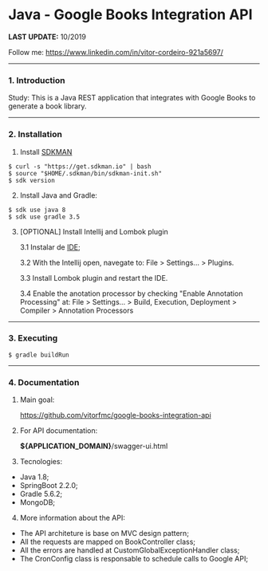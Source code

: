 # Java - Google Books Integration API

**LAST UPDATE:** 10/2019

Follow me: https://www.linkedin.com/in/vitor-cordeiro-921a5697/

---

### 1. Introduction

Study: This is a Java REST application that integrates with Google Books to generate a book library.

---

### 2. Installation

1. Install [SDKMAN](https://sdkman.io/)

```
$ curl -s "https://get.sdkman.io" | bash
$ source "$HOME/.sdkman/bin/sdkman-init.sh"
$ sdk version
```
2. Install Java and Gradle:

```
$ sdk use java 8
$ sdk use gradle 3.5
```

3. [OPTIONAL] Install Intellij and Lombok plugin

    3.1 Instalar de [IDE](https://www.jetbrains.com/idea/);
    
    3.2 With the Intellij open, navegate to: File > Settings... > Plugins.
    
    3.3 Install Lombok plugin and restart the IDE.
    
    3.4 Enable the anotation processor by checking "Enable Annotation Processing" at: File > Settings... > Build, Execution, Deployment >
   Compiler > Annotation Processors
   
---

### 3. Executing

```
$ gradle buildRun
```

---
    
### 4. Documentation

1. Main goal:

   https://github.com/vitorfmc/google-books-integration-api 

2. For API documentation: 

    **${APPLICATION_DOMAIN}**/swagger-ui.html

3. Tecnologies:

- Java 1.8;
- SpringBoot 2.2.0;
- Gradle 5.6.2;
- MongoDB;

4. More information about the API:

- The API architeture is base on MVC design pattern;
- All the requests are mapped on BookController class;
- All the errors are handled at CustomGlobalExceptionHandler class;
- The CronConfig class is responsable to schedule calls to Google API;  

